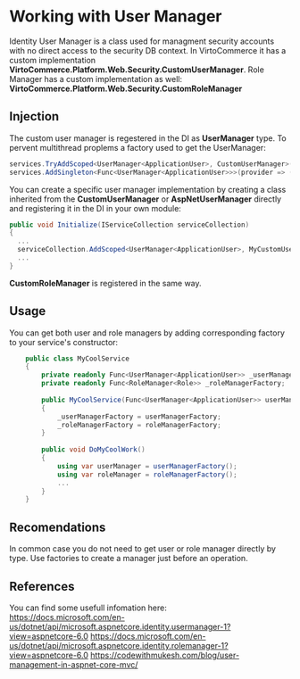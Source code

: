 # Working with User Manager

Identity User Manager is a class used for managment security accounts with no direct access to the security DB context. In VirtoCommerce it has a custom implementation **VirtoCommerce.Platform.Web.Security.CustomUserManager**. Role Manager has a custom implementation as well: **VirtoCommerce.Platform.Web.Security.CustomRoleManager**

## Injection
The custom user manager is regestered in the DI as **UserManager<ApplicationUser>** type. To pervent multithread proplems a factory used to get the UserManager:
```csharp
services.TryAddScoped<UserManager<ApplicationUser>, CustomUserManager>();
services.AddSingleton<Func<UserManager<ApplicationUser>>>(provider => () => provider.CreateScope().ServiceProvider.GetService<UserManager<ApplicationUser>>());
```
  
You can create a specific user manager implementation by creating a class inherited from the **CustomUserManager** or **AspNetUserManager<ApplicationUser>** directly and registering it in the DI in your own module:
```csharp
public void Initialize(IServiceCollection serviceCollection) 
{
  ...
  serviceCollection.AddScoped<UserManager<ApplicationUser>, MyCustomUserManager>();
  ...
}
```

**CustomRoleManager** is registered in the same way.

## Usage
You can get both user and role managers by adding corresponding factory to your service's constructor:
```csharp
    public class MyCoolService 
    {
        private readonly Func<UserManager<ApplicationUser>> _userManagerFactory;
        private readonly Func<RoleManager<Role>> _roleManagerFactory;
    
        public MyCoolService(Func<UserManager<ApplicationUser>> userManagerFactory, Func<RoleManager<Role>> roleManagerFactory)
        {
            _userManagerFactory = userManagerFactory;
            _roleManagerFactory = roleManagerFactory;
        }
        
        public void DoMyCoolWork()
        {
            using var userManager = userManagerFactory();
            using var roleManager = roleManagerFactory();
            ...
        }
    }
```

## Recomendations

In common case you do not need to get user or role manager directly by type. Use factories to create a manager just before an operation. 

## References

You can find some usefull infomation here:<br>
https://docs.microsoft.com/en-us/dotnet/api/microsoft.aspnetcore.identity.usermanager-1?view=aspnetcore-6.0
https://docs.microsoft.com/en-us/dotnet/api/microsoft.aspnetcore.identity.rolemanager-1?view=aspnetcore-6.0
https://codewithmukesh.com/blog/user-management-in-aspnet-core-mvc/

